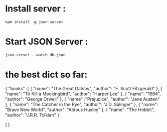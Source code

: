 # Install server :
    npm install -g json-server

# Start JSON Server : 
    json-server --watch db.json

# the best dict so far: 
{
  "books" :[
      {
          "name": "The Great Gatsby",
          "author": "F. Scott Fitzgerald"
      },
      {
          "name": "To Kill a Mockingbird",
          "author": "Harper Lee"
      },
     {
          "name": "1984",
          "author": "George Orwell"
      },
      {
          "name" :"Prejudice",
          "author": "Jane Austen"
      },
       {
          "name": "The Catcher in the Rye",
          "author": "J.D. Salinger"
      },
       {
          "name": "Brave New World",
          "author": "Aldous Huxley"
      },
      {
          "name": "The Hobbit",
          "author": "J.R.R. Tolkien"
      }
  
  
  ]
}
